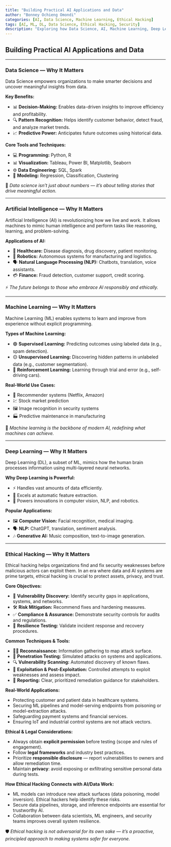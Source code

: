 ```yaml
---
title: "Building Practical AI Applications and Data"
author: "Bonney Ochieng Omondi"
categories: [AI, Data Science, Machine Learning, Ethical Hacking]
tags: [AI, ML, DL, Data Science, Ethical Hacking, Security]
description: "Exploring how Data Science, AI, Machine Learning, Deep Learning, and Ethical Hacking shape modern intelligent systems."
---
```


## **Building Practical AI Applications and Data**
---

### **Data Science — Why It Matters**
Data Science empowers organizations to make smarter decisions and uncover meaningful insights from data.

**Key Benefits:**
- 📊 **Decision-Making:** Enables data-driven insights to improve efficiency and profitability.  
- 🔍 **Pattern Recognition:** Helps identify customer behavior, detect fraud, and analyze market trends.  
- 📈 **Predictive Power:** Anticipates future outcomes using historical data.

**Core Tools and Techniques:**
- 💻 **Programming:** Python, R  
- 📊 **Visualization:** Tableau, Power BI, Matplotlib, Seaborn  
- ⚙️ **Data Engineering:** SQL, Spark  
- 🤖 **Modeling:** Regression, Classification, Clustering

🌟 *Data science isn’t just about numbers — it’s about telling stories that drive meaningful action.*

---

### **Artificial Intelligence — Why It Matters**
Artificial Intelligence (AI) is revolutionizing how we live and work. It allows machines to mimic human intelligence and perform tasks like reasoning, learning, and problem-solving.

**Applications of AI:**
- 🏥 **Healthcare:** Disease diagnosis, drug discovery, patient monitoring.  
- 🤖 **Robotics:** Autonomous systems for manufacturing and logistics.  
- 🗣 **Natural Language Processing (NLP):** Chatbots, translation, voice assistants.  
- 💳 **Finance:** Fraud detection, customer support, credit scoring.

⚡ *The future belongs to those who embrace AI responsibly and ethically.*

---

### **Machine Learning — Why It Matters**
Machine Learning (ML) enables systems to learn and improve from experience without explicit programming.

**Types of Machine Learning:**
- 🟢 **Supervised Learning:** Predicting outcomes using labeled data (e.g., spam detection).  
- 🟡 **Unsupervised Learning:** Discovering hidden patterns in unlabeled data (e.g., customer segmentation).  
- 🔵 **Reinforcement Learning:** Learning through trial and error (e.g., self-driving cars).

**Real-World Use Cases:**
- 🎥 Recommender systems (Netflix, Amazon)  
- 💹 Stock market prediction  
- 🖼 Image recognition in security systems  
- 🏭 Predictive maintenance in manufacturing

🚀 *Machine learning is the backbone of modern AI, redefining what machines can achieve.*

---

### **Deep Learning — Why It Matters**
Deep Learning (DL), a subset of ML, mimics how the human brain processes information using multi-layered neural networks.

**Why Deep Learning is Powerful:**
- ⚡ Handles vast amounts of data efficiently.  
- 🧠 Excels at automatic feature extraction.  
- 🚀 Powers innovations in computer vision, NLP, and robotics.

**Popular Applications:**
- 🖼 **Computer Vision:** Facial recognition, medical imaging.  
- 🗣 **NLP:** ChatGPT, translation, sentiment analysis.  
- 🎶 **Generative AI:** Music composition, text-to-image generation.

---

### **Ethical Hacking — Why It Matters**
Ethical hacking helps organizations find and fix security weaknesses before malicious actors can exploit them. In an era where data and AI systems are prime targets, ethical hacking is crucial to protect assets, privacy, and trust.

**Core Objectives:**
- 🔐 **Vulnerability Discovery:** Identify security gaps in applications, systems, and networks.  
- 🛠 **Risk Mitigation:** Recommend fixes and hardening measures.  
- ✅ **Compliance & Assurance:** Demonstrate security controls for audits and regulations.  
- 🧩 **Resilience Testing:** Validate incident response and recovery procedures.

**Common Techniques & Tools:**
- 🕵️‍♂️ **Reconnaissance:** Information gathering to map attack surface.  
- 🧰 **Penetration Testing:** Simulated attacks on systems and applications.  
- 🔍 **Vulnerability Scanning:** Automated discovery of known flaws.  
- 🧪 **Exploitation & Post-Exploitation:** Controlled attempts to exploit weaknesses and assess impact.  
- 🧾 **Reporting:** Clear, prioritized remediation guidance for stakeholders.

**Real-World Applications:**
- Protecting customer and patient data in healthcare systems.  
- Securing ML pipelines and model-serving endpoints from poisoning or model-extraction attacks.  
- Safeguarding payment systems and financial services.  
- Ensuring IoT and industrial control systems are not attack vectors.

**Ethical & Legal Considerations:**
- Always obtain **explicit permission** before testing (scope and rules of engagement).  
- Follow **legal frameworks** and industry best practices.  
- Prioritize **responsible disclosure** — report vulnerabilities to owners and allow remediation time.  
- Maintain **privacy**: avoid exposing or exfiltrating sensitive personal data during tests.

**How Ethical Hacking Connects with AI/Data Work:**
- ML models can introduce new attack surfaces (data poisoning, model inversion). Ethical hackers help identify these risks.  
- Secure data pipelines, storage, and inference endpoints are essential for trustworthy AI.  
- Collaboration between data scientists, ML engineers, and security teams improves overall system resilience.

🛡 *Ethical hacking is not adversarial for its own sake — it’s a proactive, principled approach to making systems safer for everyone.*
